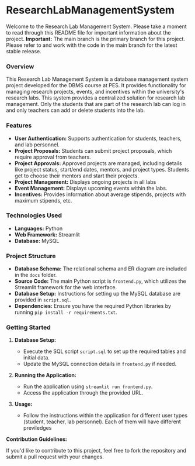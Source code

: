 # ResearchLabManagementSystem
Welcome to the Research Lab Management System. Please take a moment to read through this README file for important information about the project.
**Important:** The main branch is the primary branch for this project. Please refer to and work with the code in the main branch for the latest stable release. 

### Overview
This Research Lab Management System is a database management system project developed for the DBMS course at PES. It provides functionality for managing research projects, events, and incentives within the university's research labs. This system provides a centralized solution for research lab management. Only the students that are part of the research lab can log in and only teachers can add or delete students into the lab. 

### Features
- **User Authentication:** Supports authentication for students, teachers, and lab personnel.
- **Project Proposals:** Students can submit project proposals, which require approval from teachers.
- **Project Approvals:** Approved projects are managed, including details like project status, start/end dates, mentors, and project types. Students get to choose their mentors and start their projects.
- **Project Management:** Displays ongoing projects in all labs 
- **Event Management:** Displays upcoming events within the labs.
- **Incentives:** Provides information about average stipends, projects with maximum stipends, etc.

### Technologies Used
- **Languages:** Python
- **Web Framework:** Streamlit
- **Database:** MySQL

### Project Structure
- **Database Schema:** The relational schema and ER diagram are included in the `docs` folder.
- **Source Code:** The main Python script is `frontend.py`, which utilizes the Streamlit framework for the web interface.
- **Database Setup:** Instructions for setting up the MySQL database are provided in `script.sql`.
- **Dependencies:** Ensure you have the required Python libraries by running `pip install -r requirements.txt`.

### Getting Started
1. **Database Setup:**
   - Execute the SQL script `script.sql` to set up the required tables and initial data.
   - Update the MySQL connection details in `frontend.py` if needed.

2. **Running the Application:**
   - Run the application using `streamlit run frontend.py`.
   - Access the application through the provided URL.

3. **Usage:**
   - Follow the instructions within the application for different user types (student, teacher, lab personnel). Each of them will have different previledges

**Contribution Guidelines:**

If you'd like to contribute to this project, feel free to fork the repository and submit a pull request with your changes.
